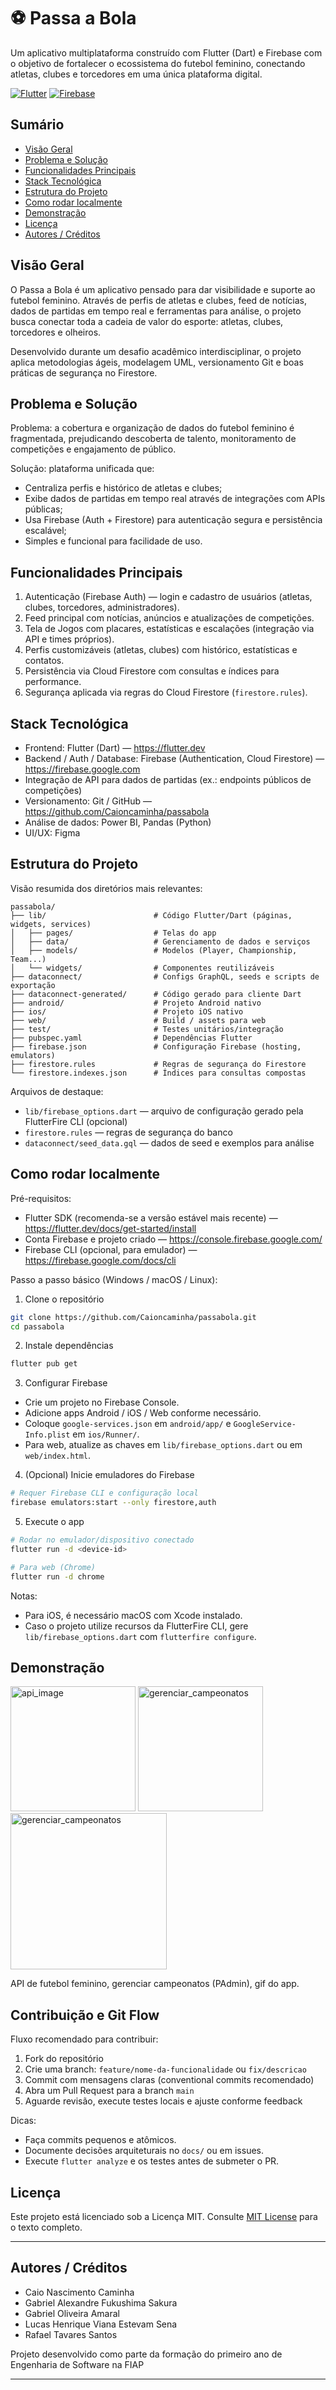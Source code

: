 # ⚽ Passa a Bola

Um aplicativo multiplataforma construído com Flutter (Dart) e Firebase com o objetivo de fortalecer o ecossistema do futebol feminino, conectando atletas, clubes e torcedores em uma única plataforma digital.

[![Flutter](https://img.shields.io/badge/Flutter-02569B?logo=flutter&logoColor=white)](https://flutter.dev) [![Firebase](https://img.shields.io/badge/Firebase-FFCA28?logo=firebase&logoColor=black)](https://firebase.google.com)

## Sumário

- [Visão Geral](#visão-geral)
- [Problema e Solução](#problema-e-solução)
- [Funcionalidades Principais](#funcionalidades-principais)
- [Stack Tecnológica](#stack-tecnológica)
- [Estrutura do Projeto](#estrutura-do-projeto)
- [Como rodar localmente](#como-rodar-localmente)
- [Demonstração](#demonstração)
- [Licença](#licença)
- [Autores / Créditos](#autores--créditos)

## Visão Geral

O Passa a Bola é um aplicativo pensado para dar visibilidade e suporte ao futebol feminino. Através de perfis de atletas e clubes, feed de notícias, dados de partidas em tempo real e ferramentas para análise, o projeto busca conectar toda a cadeia de valor do esporte: atletas, clubes, torcedores e olheiros.

Desenvolvido durante um desafio acadêmico interdisciplinar, o projeto aplica metodologias ágeis, modelagem UML, versionamento Git e boas práticas de segurança no Firestore.

## Problema e Solução

Problema: a cobertura e organização de dados do futebol feminino é fragmentada, prejudicando descoberta de talento, monitoramento de competições e engajamento de público.

Solução: plataforma unificada que:

- Centraliza perfis e histórico de atletas e clubes;
- Exibe dados de partidas em tempo real através de integrações com APIs públicas;
- Usa Firebase (Auth + Firestore) para autenticação segura e persistência escalável;
- Simples e funcional para facilidade de uso.

## Funcionalidades Principais

1. Autenticação (Firebase Auth) — login e cadastro de usuários (atletas, clubes, torcedores, administradores).
2. Feed principal com notícias, anúncios e atualizações de competições.
3. Tela de Jogos com placares, estatísticas e escalações (integração via API e times próprios).
4. Perfis customizáveis (atletas, clubes) com histórico, estatísticas e contatos.
5. Persistência via Cloud Firestore com consultas e índices para performance.
6. Segurança aplicada via regras do Cloud Firestore (`firestore.rules`).

## Stack Tecnológica

- Frontend: Flutter (Dart) — https://flutter.dev
- Backend / Auth / Database: Firebase (Authentication, Cloud Firestore) — https://firebase.google.com
- Integração de API para dados de partidas (ex.: endpoints públicos de competições)
- Versionamento: Git / GitHub — https://github.com/Caioncaminha/passabola
- Análise de dados: Power BI, Pandas (Python)
- UI/UX: Figma

## Estrutura do Projeto

Visão resumida dos diretórios mais relevantes:

```
passabola/
├── lib/                        # Código Flutter/Dart (páginas, widgets, services)
│   ├── pages/                  # Telas do app
│   ├── data/                   # Gerenciamento de dados e serviços
│   ├── models/                 # Modelos (Player, Championship, Team...)
│   └── widgets/                # Componentes reutilizáveis
├── dataconnect/                # Configs GraphQL, seeds e scripts de exportação
├── dataconnect-generated/      # Código gerado para cliente Dart
├── android/                    # Projeto Android nativo
├── ios/                        # Projeto iOS nativo
├── web/                        # Build / assets para web
├── test/                       # Testes unitários/integração
├── pubspec.yaml                # Dependências Flutter
├── firebase.json               # Configuração Firebase (hosting, emulators)
├── firestore.rules             # Regras de segurança do Firestore
└── firestore.indexes.json      # Índices para consultas compostas
```

Arquivos de destaque:

- `lib/firebase_options.dart` — arquivo de configuração gerado pela FlutterFire CLI (opcional)
- `firestore.rules` — regras de segurança do banco
- `dataconnect/seed_data.gql` — dados de seed e exemplos para análise

## Como rodar localmente

Pré-requisitos:

- Flutter SDK (recomenda-se a versão estável mais recente) — https://flutter.dev/docs/get-started/install
- Conta Firebase e projeto criado — https://console.firebase.google.com/
- Firebase CLI (opcional, para emulador) — https://firebase.google.com/docs/cli

Passo a passo básico (Windows / macOS / Linux):

1. Clone o repositório

```bash
git clone https://github.com/Caioncaminha/passabola.git
cd passabola
```

2. Instale dependências

```bash
flutter pub get
```

3. Configurar Firebase

- Crie um projeto no Firebase Console.
- Adicione apps Android / iOS / Web conforme necessário.
- Coloque `google-services.json` em `android/app/` e `GoogleService-Info.plist` em `ios/Runner/`.
- Para web, atualize as chaves em `lib/firebase_options.dart` ou em `web/index.html`.

4. (Opcional) Inicie emuladores do Firebase

```bash
# Requer Firebase CLI e configuração local
firebase emulators:start --only firestore,auth
```

5. Execute o app

```bash
# Rodar no emulador/dispositivo conectado
flutter run -d <device-id>

# Para web (Chrome)
flutter run -d chrome
```

Notas:

- Para iOS, é necessário macOS com Xcode instalado.
- Caso o projeto utilize recursos da FlutterFire CLI, gere `lib/firebase_options.dart` com `flutterfire configure`.

## Demonstração

<img src="web/assets/api.png" alt="api_image" width="200"/>
<img src="web/assets/padmincampeonatos.png" alt="gerenciar_campeonatos" width="200"/>
<img src="web/assets/gifdemonstracao.gif" alt="gerenciar_campeonatos" width="250"/>

API de futebol feminino, gerenciar campeonatos (PAdmin), gif do app.

## Contribuição e Git Flow

Fluxo recomendado para contribuir:

1. Fork do repositório
2. Crie uma branch: `feature/nome-da-funcionalidade` ou `fix/descricao`
3. Commit com mensagens claras (conventional commits recomendado)
4. Abra um Pull Request para a branch `main`
5. Aguarde revisão, execute testes locais e ajuste conforme feedback

Dicas:

- Faça commits pequenos e atômicos.
- Documente decisões arquiteturais no `docs/` ou em issues.
- Execute `flutter analyze` e os testes antes de submeter o PR.

## Licença

Este projeto está licenciado sob a Licença MIT. Consulte [MIT License](https://mit-license.org/) para o texto completo.

---

## Autores / Créditos

- Caio Nascimento Caminha
- Gabriel Alexandre Fukushima Sakura
- Gabriel Oliveira Amaral
- Lucas Henrique Viana Estevam Sena
- Rafael Tavares Santos

Projeto desenvolvido como parte da formação do primeiro ano de Engenharia de Software na FIAP

---
